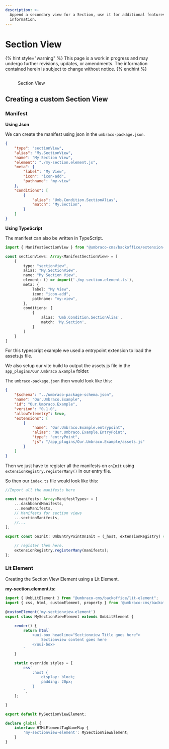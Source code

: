 ```yaml
---
description: >-
  Append a secondary view for a Section, use it for additional features or
  information.
---
```


# Section View

{% hint style="warning" %}
This page is a work in progress and may undergo further revisions, updates, or amendments. The information contained herein is subject to change without notice.
{% endhint %}

<figure><img src="../../../.gitbook/assets/section-views.svg" alt=""><figcaption><p>Section View</p></figcaption></figure>

## Creating a custom Section View

### Manifest

**Using Json**

We can create the manifest using json in the `umbraco-package.json`.

```json
{
	"type": "sectionView",
	"alias": "My.SectionView",
	"name": "My Section View",
	"element": "./my-section.element.js",
	"meta": {
		"label": "My View",
		"icon": "icon-add",
		"pathname": "my-view"
	},
	"conditions": [
		{
			"alias": "Umb.Condition.SectionAlias",
			"match": "My.Section",
		}
	]
}
```

**Using TypeScript**

The manifest can also be written in TypeScript.

```typescript
import { ManifestSectionView } from "@umbraco-cms/backoffice/extension-registry";

const sectionViews: Array<ManifestSectionView> = [
    {
        type: "sectionView",
        alias: "My.SectionView",
        name: "My Section View",
        element: () => import('./my-section.element.ts'),
        meta: {
            label: "My View",
            icon: "icon-add",
			pathname: "my-view",
        },
        conditions: [
            {
                alias: 'Umb.Condition.SectionAlias',
				match: 'My.Section',
            }
        ]
    }
]
```

For this typescript example we used a entrypoint extension to load the assets.js file.

We also setup our vite build to output the assets.js file in the `app_plugins/Our.Umbraco.Example` folder.

The `umbraco-package.json` then would look like this:

```JSON
{
    "$schema": "../umbraco-package-schema.json",
    "name": "Our.Umbraco.Example",
    "id": "Our.Umbraco.Example",
    "version": "0.1.0",
    "allowTelemetry": true,
    "extensions": [
        {
            "name": "Our.Umbraco.Example.entrypoint",
            "alias": "Our.Umbraco.Example.EntryPoint",
            "type": "entryPoint",
            "js": "/app_plugins/Our.Umbraco.Example/assets.js"
        }
    ]
}
```

Then we just have to register all the manifests on `onInit` using `extensionRegistry.registerMany()` in our entry file.

So then our `index.ts` file would look like this:

```typescript
//Import all the manifests here

const manifests: Array<ManifestTypes> = [
    ...dashboardManifests,
	...menuManifests,
	// Manifests for section views
    ...sectionManifests,
	//...
];

export const onInit: UmbEntryPointOnInit = (_host, extensionRegistry) => {
    
    // register them here. 
    extensionRegistry.registerMany(manifests);
};

```

### Lit Element

Creating the Section View Element using a Lit Element.


**my-section.element.ts:**
```typescript
import { UmbLitElement } from "@umbraco-cms/backoffice/lit-element";
import { css, html, customElement, property } from '@umbraco-cms/backoffice/external/lit';

@customElement('my-sectionview-element')
export class MySectionViewElement extends UmbLitElement {

    render() {
        return html`
            <uui-box headline="Sectionview Title goes here">
                Sectionview content goes here
            </uui-box>
        `
    }

    static override styles = [
        css`
			:host {
				display: block;
                padding: 20px;
			}
		`,
    ];

}

export default MySectionViewElement;

declare global {
    interface HTMLElementTagNameMap {
        'my-sectionview-element': MySectionViewElement;
    }
}

```
